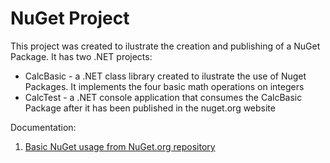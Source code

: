 # NuGet Project
This project was created to ilustrate the creation and publishing of a NuGet Package. It has two .NET projects:

* CalcBasic - a .NET class library created to ilustrate the use of Nuget Packages. It implements the four basic math operations on integers
* CalcTest - a .NET console application that consumes the CalcBasic Package after it has been published in the nuget.org website

Documentation:

1. [Basic NuGet usage from NuGet.org repository](basic-nuget.md)
